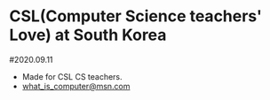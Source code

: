 # CSL(Computer Science teachers' Love) at South Korea


#2020.09.11
- Made for CSL CS teachers.
- what_is_computer@msn.com
